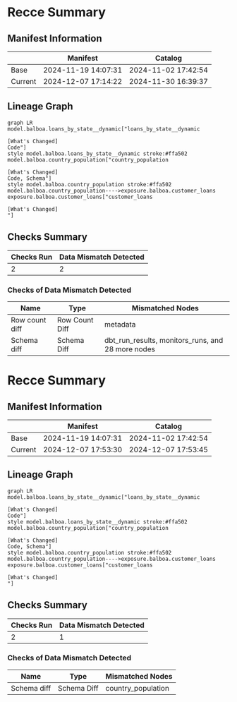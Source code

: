 # Recce Summary
## Manifest Information
|        |Manifest            |Catalog             |
|--------|--------------------|--------------------|
|Base    |2024-11-19 14:07:31 |2024-11-02 17:42:54 |
|Current |2024-12-07 17:14:22 |2024-11-30 16:39:37 |

## Lineage Graph

```mermaid
graph LR
model.balboa.loans_by_state__dynamic["loans_by_state__dynamic

[What's Changed]
Code"]
style model.balboa.loans_by_state__dynamic stroke:#ffa502
model.balboa.country_population["country_population

[What's Changed]
Code, Schema"]
style model.balboa.country_population stroke:#ffa502
model.balboa.country_population---->exposure.balboa.customer_loans
exposure.balboa.customer_loans["customer_loans

[What's Changed]
"]

```

## Checks Summary
|Checks Run|Data Mismatch Detected|
|----------|----------------------|
|     2    |           2          |


### Checks of Data Mismatch Detected
|Name           |Type           |Mismatched Nodes                                  |
|---------------|---------------|--------------------------------------------------|
|Row count diff |Row Count Diff |metadata                                          |
|Schema diff    |Schema Diff    |dbt_run_results, monitors_runs, and 28 more nodes |

# Recce Summary
## Manifest Information
|        |Manifest            |Catalog             |
|--------|--------------------|--------------------|
|Base    |2024-11-19 14:07:31 |2024-11-02 17:42:54 |
|Current |2024-12-07 17:53:30 |2024-12-07 17:53:45 |

## Lineage Graph

```mermaid
graph LR
model.balboa.loans_by_state__dynamic["loans_by_state__dynamic

[What's Changed]
Code"]
style model.balboa.loans_by_state__dynamic stroke:#ffa502
model.balboa.country_population["country_population

[What's Changed]
Code, Schema"]
style model.balboa.country_population stroke:#ffa502
model.balboa.country_population---->exposure.balboa.customer_loans
exposure.balboa.customer_loans["customer_loans

[What's Changed]
"]

```

## Checks Summary
|Checks Run|Data Mismatch Detected|
|----------|----------------------|
|     2    |           1          |


### Checks of Data Mismatch Detected
|Name        |Type        |Mismatched Nodes   |
|------------|------------|-------------------|
|Schema diff |Schema Diff |country_population |

